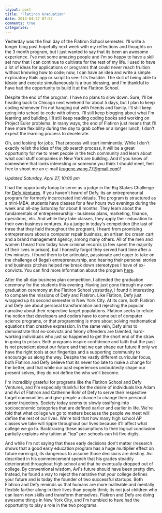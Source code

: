 ```yaml
---
layout: post
title: "Flatiron Graduation"
date: 2013-04-27 07:57
comments: true
categories: 
---
```


Yesterday was the final day of the Flatiron School semester. I'll write a longer blog post hopefully next week with my reflections and thoughts on the 3 month program, but I just wanted to say that its been an awesome experience. I've met some amazing people and I'm so happy to have a skill set now that I can continue to cultivate for the rest of my life. I used to have a lot of ideas for applications or programs that could never reach fruition without knowing how to code; now, I can have an idea and write a simple exploratory Rails app or script to see if its feasible. The skill of being able to ideate and execute simultaneously is a true blessing, and I'm thankful to have had the opportunity to build it at the Flatiron School.

<!--more-->

Despite the end of the program, I have no plans to slow down. Sure, I'll be heading back to Chicago next weekend for about 5 days, but I plan to keep coding whenever I'm not hanging out with friends and family. I'll still keep going into school to code with others. I'll still keep blogging about what I'm learning and building. I'll still keep reading coding books and working on Project Euler problems. In many ways, the end of Flatiron just means that I'll have more flexibility during the day to grab coffee or a longer lunch; I don't expect the learning process to decelerate. 

Oh, and looking for jobs. That process will start imminently. While I don't exactly relish the idea of the job search process, it will be a great opportunity for me to meet people in the tech community and learn about what cool stuff companies in New York are building. And if you know of somewhere that looks interesting or someone you think I should meet, feel free to shoot me an e-mail (eugene.wang.77@gmail.com)!

<em>Updated Saturday, April 27, 10:00 pm</em>

I had the opportunity today to serve as a judge in the Big Stakes Challenge for <a href="http://defyventures.org/" target="_blank">Defy Ventures</a>. If you haven't heard of Defy, its an entrepreneurial program for formerly incarcerated individuals. The program is structured as a mini-MBA; students have classes for a few hours two evenings during the week and all-day Saturday for about 8 months. They learn about the fundamentals of entrepreneurship - business plans, marketing, finance, operations, etc. And while they take classes, they apply their education to their own business ventures. As a judge in today's competition (the last of three that they held throughout the program), I heard from promising entrepreneurs about a computer repair business, an artisan ice cream cart and a brand management agency, among many others. All of the men and women I heard from today have criminal records (a few spent the majority of their lives in prison), but I honestly forgot they served hard time after a few minutes. I found them to be articulate, passionate and eager to take on the challenge of (legal) entrepreneurship, and hearing their personal stories and business pitches helped me break down stereotypes I have of ex-convicts.  You can find more information about the program <a href="http://www.nytimes.com/2012/09/24/nyregion/helping-ex-criminals-develop-start-ups.html" target="_blank">here</a>.

After the all-day business plan competition, I attended the graduation ceremony for the students this evening. Having just gone through my own graduation ceremony at the Flatiron School yesterday, I found it interesting to compare the missions of Defy and Flatiron. Like Flatiron, Defy just wrapped up its second semester in New York City. At its core, both Flatiron and Defy are about personal transformation and rejecting the popular narrative about their respective target populations. Flatiron seeks to refute the notion that developers and coders have to come out of computer science programs, or that programming is more about solving mathematical equations than creative expression. In the same vein, Defy aims to demonstrate that ex-convicts and felony offenders are talented, hard-working individuals who just so happened to get the short end of the straw in going to prison. Both programs inspire confidence and faith that the past is not prescient about our future and that we can shape our future if only we have the right tools at our fingertips and a supporting community to encourage us along the way. Despite the vastly different curricular focus, both Flatiron and Defy believe that its never too late to make a change for the better, and that while our past experiences undoubtedly shape our present selves, they do not define the who we'll become. 

I'm incredibly grateful for programs like the Flatiron School and Defy Ventures, and I'm especially thankful for the desire of individuals like Adam and Avi of Flatiron and Catherine Rohr of Defy to serve their respective target communities and give people a chance to change their personal career trajectory. Society today seems to slowly ossifying into socioeconomic categories that are defined earlier and earlier in life. We're told that what college we go to matters because the people we meet will define the rest of our lives. We're told that how many high school AP classes we take will ripple throughout our lives because it'll affect what college we go to. Backtracing these assumptions to their logical conclusion partially explains why tuition at "top" pre-schools can hit five digits. 

And while I'm not saying that these early decisions don't matter (research shows that a good early education program has a huge multiplier effect on future earnings), its dangerous to assume those decisions are destiny. Avi described in his commencement speech that his grades steadily deteriorated throughout high school and that he eventually dropped out of college. By conventional wisdom, Avi's future should have been pretty dim. Instead, he found a way to reject the narrative that your college defines your future and is today the founder of two successful startups. Both Flatiron and Defy reminds us that humans are more malleable and mentally flexible farther along in their lives than people think; its not just children who can learn new skills and transform themselves. Flatiron and Defy are doing awesome things in New York City, and I'm humbled to have had the opportunity to play a role in the two programs.

